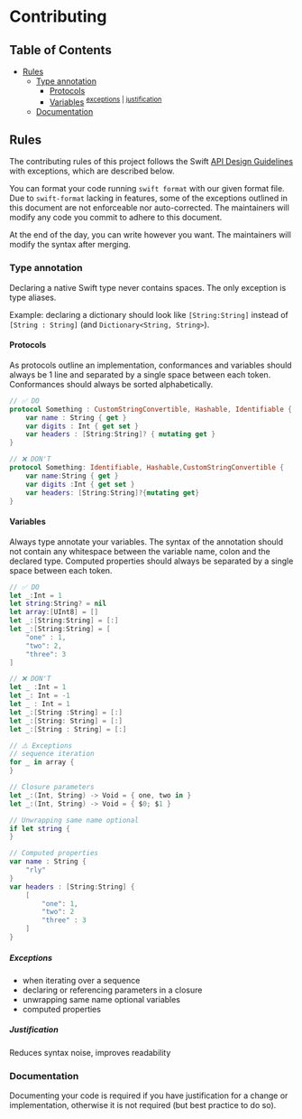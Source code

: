 # Contributing

## Table of Contents

- [Rules](#rules)
  - [Type annotation](#type-annotation)
    - [Protocols](#protocols)
    - [Variables](#variables) <sup>[exceptions](#exceptions) | [justification](#justification)</sup>
  - [Documentation](#documentation)

## Rules

The contributing rules of this project follows the Swift [API Design Guidelines](https://www.swift.org/documentation/api-design-guidelines/) with exceptions, which are described below.

You can format your code running `swift format` with our given format file. Due to `swift-format` lacking in features, some of the exceptions outlined in this document are not enforceable nor auto-corrected. The maintainers will modify any code you commit to adhere to this document.

At the end of the day, you can write however you want. The maintainers will modify the syntax after merging.

### Type annotation

Declaring a native Swift type never contains spaces. The only exception is type aliases.

Example: declaring a dictionary should look like `[String:String]` instead of `[String : String]` (and `Dictionary<String, String>`).

#### Protocols

As protocols outline an implementation, conformances and variables should always be 1 line and separated by a single space between each token. Conformances should always be sorted alphabetically.

```swift
// ✅ DO
protocol Something : CustomStringConvertible, Hashable, Identifiable {
    var name : String { get }
    var digits : Int { get set }
    var headers : [String:String]? { mutating get }
}

// ❌ DON'T
protocol Something: Identifiable, Hashable,CustomStringConvertible {
    var name:String { get }
    var digits :Int { get set }
    var headers: [String:String]?{mutating get}
}
```

#### Variables

Always type annotate your variables. The syntax of the annotation should not contain any whitespace between the variable name, colon and the declared type. Computed properties should always be separated by a single space between each token.

```swift
// ✅ DO
let _:Int = 1
let string:String? = nil
let array:[UInt8] = []
let _:[String:String] = [:]
let _:[String:String] = [
    "one" : 1,
    "two": 2,
    "three": 3
]

// ❌ DON'T
let _ :Int = 1
let _: Int = -1
let _ : Int = 1
let _:[String :String] = [:]
let _:[String: String] = [:]
let _:[String : String] = [:]

// ⚠️ Exceptions
// sequence iteration
for _ in array {
}

// Closure parameters
let _:(Int, String) -> Void = { one, two in }
let _:(Int, String) -> Void = { $0; $1 }

// Unwrapping same name optional
if let string {
}

// Computed properties
var name : String {
    "rly"
}
var headers : [String:String] {
    [
        "one": 1,
        "two": 2
        "three" : 3
    ]
}
```

##### Exceptions

- when iterating over a sequence
- declaring or referencing parameters in a closure
- unwrapping same name optional variables
- computed properties

##### Justification

Reduces syntax noise, improves readability

### Documentation

Documenting your code is required if you have justification for a change or implementation, otherwise it is not required (but best practice to do so).